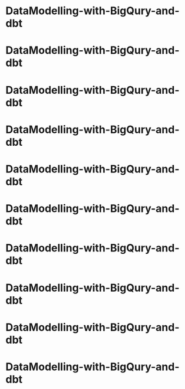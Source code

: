 # DataModelling-with-BigQury-and-dbt
# DataModelling-with-BigQury-and-dbt
# DataModelling-with-BigQury-and-dbt
# DataModelling-with-BigQury-and-dbt
# DataModelling-with-BigQury-and-dbt
# DataModelling-with-BigQury-and-dbt
# DataModelling-with-BigQury-and-dbt
# DataModelling-with-BigQury-and-dbt
# DataModelling-with-BigQury-and-dbt
# DataModelling-with-BigQury-and-dbt
